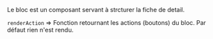 Le bloc est un composant servant à strcturer la fiche de detail.

`renderAction` => Fonction retournant les actions (boutons) du bloc. Par défaut rien n'est rendu.